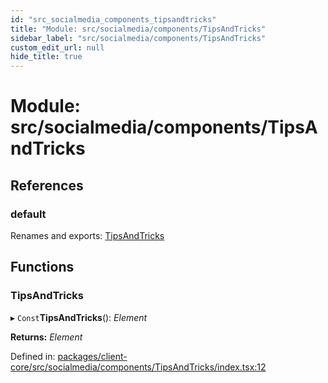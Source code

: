 ```yaml
---
id: "src_socialmedia_components_tipsandtricks"
title: "Module: src/socialmedia/components/TipsAndTricks"
sidebar_label: "src/socialmedia/components/TipsAndTricks"
custom_edit_url: null
hide_title: true
---
```


# Module: src/socialmedia/components/TipsAndTricks

## References

### default

Renames and exports: [TipsAndTricks](src_socialmedia_components_tipsandtricks.md#tipsandtricks)

## Functions

### TipsAndTricks

▸ `Const`**TipsAndTricks**(): *Element*

**Returns:** *Element*

Defined in: [packages/client-core/src/socialmedia/components/TipsAndTricks/index.tsx:12](https://github.com/xr3ngine/xr3ngine/blob/673ad6a5f/packages/client-core/src/socialmedia/components/TipsAndTricks/index.tsx#L12)
